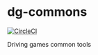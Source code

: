 # dg-commons

[![CircleCI](https://circleci.com/gh/idsc-frazzoli/dg-commons/tree/master.svg?style=svg&circle-token=19e654261b71d1fa32c2991574d17dde93a23502)](https://circleci.com/gh/idsc-frazzoli/dg-commons/tree/master)

Driving games common tools
